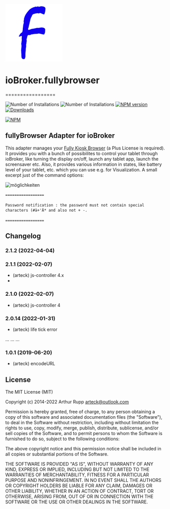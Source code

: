 ![Logo](admin/fully.png)
# ioBroker.fullybrowser
=================

![Number of Installations](http://iobroker.live/badges/fullybrowser-installed.svg) ![Number of Installations](http://iobroker.live/badges/fullybrowser-stable.svg) [![NPM version](http://img.shields.io/npm/v/iobroker.fullybrowser.svg)](https://www.npmjs.com/package/iobroker.fullybrowser)
[![Downloads](https://img.shields.io/npm/dm/iobroker.fullybrowser.svg)](https://www.npmjs.com/package/iobroker.fullybrowser)


[![NPM](https://nodei.co/npm/iobroker.fullybrowser.png?downloads=true)](https://nodei.co/npm/iobroker.fullybrowser/)

 
fullyBrowser Adapter for ioBroker
------------------------------------------------------------------------------

This adapter manages your [Fully Kiosk Browser](https://www.fully-kiosk.com) (a Plus License is required). It provides you with a bunch of possibilites to control your tablet through ioBroker, like turning the display on/off, launch any tablet app, launch the screensaver etc. Also, it provides various information in states, like battery level of your tablet, etc. which you can use e.g. for Visualization.
A small excerpt just of the command options:

![möglichkeiten](https://github.com/arteck/iobroker.fullyBrowser/blob/master/doku/auszug1.png)

```
=================

Password notification : the password must not contain special characters (#ä+'Ä* and also not + -.

=================
```

<!--
    Placeholder for the next version (at the beginning of the line):
    
    https://github.com/AlCalzone/release-script#usage
    npm run release minor -- --all 0.9.8 -> 0.10.0
    npm run release patch -- --all 0.9.8 -> 0.9.9
    npm run release prerelease beta -- --all v0.2.1 -> v0.2.2-beta.0
    Placeholder for the next version (at the beginning of the line):
    ### **WORK IN PROGRESS**
-->



## Changelog
### 2.1.2 (2022-04-04)

### 2.1.1 (2022-02-07)
* (arteck) js-controller 4.x
*

### 2.1.0 (2022-02-07)
* (arteck) js-controller 4

### 2.0.14 (2022-01-31)
* (arteck) life tick error


...
...
...


### 1.0.1 (2019-06-20)
* (arteck) encodeURL

## License
The MIT License (MIT)

Copyright (c) 2014-2022 Arthur Rupp arteck@outlook.com

Permission is hereby granted, free of charge, to any person obtaining a copy
of this software and associated documentation files (the "Software"), to deal
in the Software without restriction, including without limitation the rights
to use, copy, modify, merge, publish, distribute, sublicense, and/or sell
copies of the Software, and to permit persons to whom the Software is
furnished to do so, subject to the following conditions:

The above copyright notice and this permission notice shall be included in
all copies or substantial portions of the Software.

THE SOFTWARE IS PROVIDED "AS IS", WITHOUT WARRANTY OF ANY KIND, EXPRESS OR
IMPLIED, INCLUDING BUT NOT LIMITED TO THE WARRANTIES OF MERCHANTABILITY,
FITNESS FOR A PARTICULAR PURPOSE AND NONINFRINGEMENT. IN NO EVENT SHALL THE
AUTHORS OR COPYRIGHT HOLDERS BE LIABLE FOR ANY CLAIM, DAMAGES OR OTHER
LIABILITY, WHETHER IN AN ACTION OF CONTRACT, TORT OR OTHERWISE, ARISING FROM,
OUT OF OR IN CONNECTION WITH THE SOFTWARE OR THE USE OR OTHER DEALINGS IN
THE SOFTWARE.
